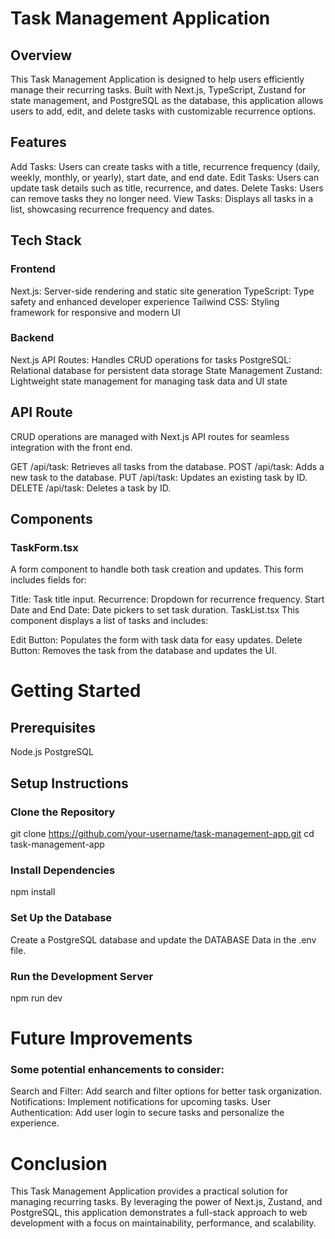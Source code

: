 # Task Management Application
## Overview
This Task Management Application is designed to help users efficiently manage their recurring tasks. Built with Next.js, TypeScript, Zustand for state management, and PostgreSQL as the database, this application allows users to add, edit, and delete tasks with customizable recurrence options.

## Features
Add Tasks: Users can create tasks with a title, recurrence frequency (daily, weekly, monthly, or yearly), start date, and end date.
Edit Tasks: Users can update task details such as title, recurrence, and dates.
Delete Tasks: Users can remove tasks they no longer need.
View Tasks: Displays all tasks in a list, showcasing recurrence frequency and dates.
## Tech Stack
### Frontend
Next.js: Server-side rendering and static site generation
TypeScript: Type safety and enhanced developer experience
Tailwind CSS: Styling framework for responsive and modern UI
### Backend
Next.js API Routes: Handles CRUD operations for tasks
PostgreSQL: Relational database for persistent data storage
State Management
Zustand: Lightweight state management for managing task data and UI state
## API Route
CRUD operations are managed with Next.js API routes for seamless integration with the front end.

GET /api/task: Retrieves all tasks from the database.
POST /api/task: Adds a new task to the database.
PUT /api/task: Updates an existing task by ID.
DELETE /api/task: Deletes a task by ID.
## Components
### TaskForm.tsx
A form component to handle both task creation and updates. This form includes fields for:

Title: Task title input.
Recurrence: Dropdown for recurrence frequency.
Start Date and End Date: Date pickers to set task duration.
TaskList.tsx
This component displays a list of tasks and includes:

Edit Button: Populates the form with task data for easy updates.
Delete Button: Removes the task from the database and updates the UI.
# Getting Started
## Prerequisites
Node.js
PostgreSQL
## Setup Instructions
### Clone the Repository
git clone https://github.com/your-username/task-management-app.git
cd task-management-app
### Install Dependencies
npm install
### Set Up the Database
Create a PostgreSQL database and update the DATABASE Data in the .env file.
### Run the Development Server
npm run dev
# Future Improvements
### Some potential enhancements to consider:

Search and Filter: Add search and filter options for better task organization.
Notifications: Implement notifications for upcoming tasks.
User Authentication: Add user login to secure tasks and personalize the experience.

# Conclusion
This Task Management Application provides a practical solution for managing recurring tasks. By leveraging the power of Next.js, Zustand, and PostgreSQL, this application demonstrates a full-stack approach to web development with a focus on maintainability, performance, and scalability.
